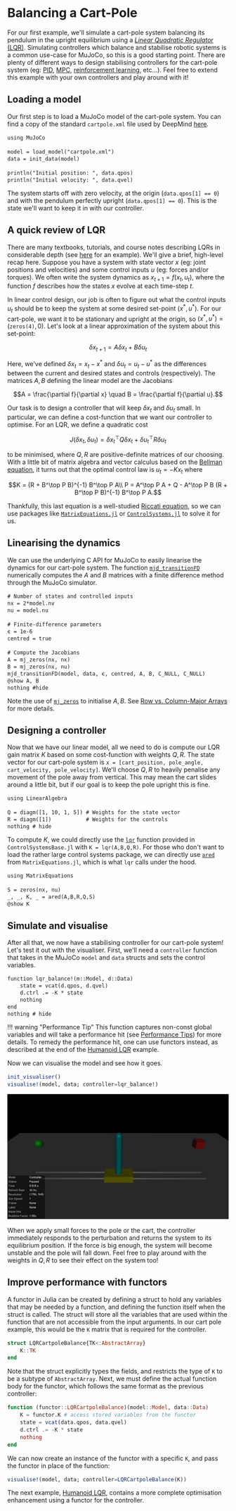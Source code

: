 # Balancing a Cart-Pole

For our first example, we'll simulate a cart-pole system balancing its pendulum in the upright equilibrium using a [*Linear Quadratic Regulator* (LQR)](https://en.wikipedia.org/wiki/Linear%E2%80%93quadratic_regulator). Simulating controllers which balance and stabilise robotic systems is a common use-case for MuJoCo, so this is a good starting point. There are plenty of different ways to design stabilising controllers for the cart-pole system (eg: [PID](https://en.wikipedia.org/wiki/Proportional%E2%80%93integral%E2%80%93derivative_controller), [MPC](https://en.wikipedia.org/wiki/Model_predictive_control), [reinforcement learning](https://en.wikipedia.org/wiki/Reinforcement_learning), etc...). Feel free to extend this example with your own controllers and play around with it!


## Loading a model

Our first step is to load a MuJoCo model of the cart-pole system. You can find a copy of the standard `cartpole.xml` file used by DeepMind [here](https://github.com/JamieMair/MuJoCo.jl/blob/42ec7971be584e3f87aacae40e50f8d43a2dc29c/docs/src/examples/cartpole.xml). 

```@example cartpole
using MuJoCo

model = load_model("cartpole.xml")
data = init_data(model)

println("Initial position: ", data.qpos)
println("Initial velocity: ", data.qvel)
```

The system starts off with zero velocity, at the origin (`data.qpos[1] == 0`) and with the pendulum perfectly upright (`data.qpos[1] == 0`). This is the state we'll want to keep it in with our controller.

## A quick review of LQR

There are many textbooks, tutorials, and course notes describing LQRs in considerable depth (see [here](http://underactuated.mit.edu/lqr.html#section3) for an example). We'll give a brief, high-level recap here. Suppose you have a system with state vector $x$ (eg: joint positions and velocities) and some control inputs $u$ (eg: forces and/or torques). We often write the system dynamics as $x_{t+1} = f(x_t, u_t)$, where the function $f$ describes how the states $x$ evolve at each time-step $t$.

In linear control design, our job is often to figure out what the control inputs $u_t$ should be to keep the system at some desired set-point $(x^*, u^*)$. For our cart-pole, we want it to be stationary and upright at the origin, so $(x^*, u^*) = ($`zeros(4)`$, 0)$. Let's look at a linear approximation of the system about this set-point:
```math
\delta x_{t+1} = A \delta x_t + B \delta u_t
```
Here, we've defined $\delta x_t = x_t - x^*$ and $\delta u_t = u_t - u^*$ as the differences between the current and desired states and controls (respectively). The matrices $A,B$ defining the linear model are the Jacobians
```math
A = \frac{\partial f}{\partial x} \quad B = \frac{\partial f}{\partial u}.
```
Our task is to design a controller that will keep $\delta x_t$ and $\delta u_t$ small. In particular, we can define a cost-function that we want our controller to optimise. For an LQR, we define a quadratic cost
```math
J(\delta x_t, \delta u_t) = \delta x_t^\top Q \delta x_t + \delta u_t^\top R \delta u_t
```
to be minimised, where $Q,R$ are positive-definite matrices of our choosing. With a little bit of matrix algebra and vector calculus based on the [Bellman equation](https://en.wikipedia.org/wiki/Bellman_equation), it turns out that the optimal control law is $u_t = -K x_t$ where 
```math
K = (R + B^\top P B)^{-1} B^\top P A\\
P = A^\top P A + Q - A^\top P B (R + B^\top P B)^{-1} B^\top P A.
```
Thankfully, this last equation is a well-studied [Riccati equation](https://en.wikipedia.org/wiki/Riccati_equation), so we can use packages like [`MatrixEquations.jl`](https://github.com/andreasvarga/MatrixEquations.jl) or [`ControlSystems.jl`](https://github.com/JuliaControl/ControlSystems.jl) to solve it for us.

## Linearising the dynamics

We can use the underlying C API for MuJoCo to easily linearise the dynamics for our cart-pole system. The function [`mjd_transitionFD`](https://mujoco.readthedocs.io/en/stable/APIreference/APIfunctions.html#mjd-transitionfd) numerically computes the $A$ and $B$ matrices with a finite difference method through the MuJoCo simulator.
```@example cartpole
# Number of states and controlled inputs
nx = 2*model.nv
nu = model.nu

# Finite-difference parameters
ϵ = 1e-6
centred = true

# Compute the Jacobians
A = mj_zeros(nx, nx)
B = mj_zeros(nx, nu)
mjd_transitionFD(model, data, ϵ, centred, A, B, C_NULL, C_NULL)
@show A, B
nothing #hide
```
Note the use of [`mj_zeros`](@ref) to initialise $A,B$. See [Row vs. Column-Major Arrays](@ref) for more details.

## Designing a controller

Now that we have our linear model, all we need to do is compute our LQR gain matrix $K$ based on some cost-function with weights $Q,R$. The state vector for our cart-pole system is `x = [cart_position, pole_angle, cart_velocity, pole_velocity]`. We'll choose $Q,R$ to heavily penalise any movement of the pole away from vertical. This may mean the cart slides around a little bit, but if our goal is to keep the pole upright this is fine.
```@example cartpole
using LinearAlgebra

Q = diagm([1, 10, 1, 5]) # Weights for the state vector
R = diagm([1])           # Weights for the controls
nothing # hide
```
To compute $K$, we could directly use the [`lqr`](https://juliacontrol.github.io/ControlSystems.jl/stable/lib/synthesis/#ControlSystemsBase.lqr-Tuple{Union{Continuous,%20Type{Continuous}},%20Any,%20Any,%20Any,%20Any,%20Vararg{Any}}) function provided in `ControlSystemsBase.jl` with `K = lqr(A,B,Q,R)`. For those who don't want to load the rather large control systems package, we can directly use [`ared`](https://andreasvarga.github.io/MatrixEquations.jl/dev/riccati.html#MatrixEquations.ared) from `MatrixEquations.jl`, which is what `lqr` calls under the hood.
```@example cartpole
using MatrixEquations

S = zeros(nx, nu)
_, _, K, _ = ared(A,B,R,Q,S)
@show K
```

## Simulate and visualise

After all that, we now have a stabilising controller for our cart-pole system! Let's test it out with the visualiser. First, we'll need a `controller` function that takes in the MuJoCo `model` and `data` structs and sets the control variables.
```@example cartpole
function lqr_balance!(m::Model, d::Data)
    state = vcat(d.qpos, d.qvel)
    d.ctrl .= -K * state
    nothing
end
nothing # hide
```
!!! warning "Performance Tip"
    This function captures non-const global variables and will take a performance hit (see [Performance Tips](https://docs.julialang.org/en/v1/manual/performance-tips/#Avoid-untyped-global-variables)) for more details. To remedy the performance hit, one can use functors instead, as described at the end of the [Humanoid LQR](@ref) example.


Now we can visualise the model and see how it goes.
```julia
init_visualiser()
visualise!(model, data; controller=lqr_balance!)
```
![](images/cartpole_balance.gif)

When we apply small forces to the pole or the cart, the controller immediately responds to the perturbation and returns the system to its equilibrium position. If the force is big enough, the system will become unstable and the pole will fall down. Feel free to play around with the weights in $Q,R$ to see their effect on the system too!

## Improve performance with functors

A functor in Julia can be created by defining a struct to hold any variables that may be needed by a function, and defining the function itself when the struct is called. The struct will store all the variables that are used within the function that are not accessible from the input arguments. In our cart pole example, this would be the `K` matrix that is required for the controller.

```julia
struct LQRCartpoleBalance{TK<:AbstractArray}
    K::TK
end
```
Note that the struct explicitly types the fields, and restricts the type of `K` to be a subtype of `AbstractArray`. Next, we must define the actual function body for the functor, which follows the same format as the previous controller:
```julia
function (functor::LQRCartpoleBalance)(model::Model, data::Data)
    K = functor.K # access stored variables from the functor
    state = vcat(data.qpos, data.qvel)
    d.ctrl .= -K * state
    nothing
end
```
We can now create an instance of the functor with a specific `K`, and pass the functor in place of the function:
```julia
visualise!(model, data; controller=LQRCartpoleBalance(K))
```
The next example, [Humanoid LQR](@ref), contains a more complete optimisation enhancement using a functor for the controller.